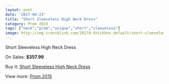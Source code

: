 ```yaml
---
layout: post
date: '2017-04-23'
title: "Short Sleeveless High Neck Dress"
category: Prom 2015
tags: ["neck","prom","unique","short","sleeveless"]
image: http://img.transblink.com/10174-thickbox_default/short-sleeveless-high-neck-dress.jpg
---
```

Short Sleeveless High Neck Dress

On Sales: **$357.99**
<a href="https://www.transblink.com/en/prom-2015/3301-short-sleeveless-high-neck-dress.html"><amp-img layout="responsive" width="600" height="600" src="//img.transblink.com/10174-thickbox_default/short-sleeveless-high-neck-dress.jpg" alt="Short Sleeveless High Neck Dress 0" /></a>
<a href="https://www.transblink.com/en/prom-2015/3301-short-sleeveless-high-neck-dress.html"><amp-img layout="responsive" width="600" height="600" src="//img.transblink.com/10176-thickbox_default/short-sleeveless-high-neck-dress.jpg" alt="Short Sleeveless High Neck Dress 1" /></a>
<a href="https://www.transblink.com/en/prom-2015/3301-short-sleeveless-high-neck-dress.html"><amp-img layout="responsive" width="600" height="600" src="//img.transblink.com/10175-thickbox_default/short-sleeveless-high-neck-dress.jpg" alt="Short Sleeveless High Neck Dress 2" /></a>

Buy it: [Short Sleeveless High Neck Dress](https://www.transblink.com/en/prom-2015/3301-short-sleeveless-high-neck-dress.html "Short Sleeveless High Neck Dress")

View more: [Prom 2015](https://www.transblink.com/en/10-prom-2015 "Prom 2015")